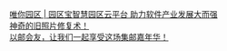   
[唯你园区 | 园区宝智慧园区云平台 助力软件产业发展大而强](http://www.dianyue.me/archives/296/24h9xgkh2oxmjgx4/)  
[神奇的旧照片修复术！](http://www.dianyue.me/archives/317/qleg5i1p5mnznrhf/)  
[以邮会友，让我们一起享受这场集邮嘉年华！](http://www.dianyue.me/archives/716/99wmlif875xcrchs/)